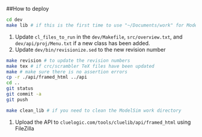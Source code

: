 ##How to deploy
```bash
cd dev
make lib # if this is the first time to use "~/Documents/work" for ModelSim
```

1. Update `cl_files_to_run` in the `dev/Makefile`, `src/overview.txt`, and `dev/api/proj/Menu.txt` if a new class has been added.
1. Update `dev/bin/revisionize.sed` to the new revision number

```bash
make revision # to update the revision numbers
make tex # if crc/scrambler TeX files have been updated
make # make sure there is no assertion errors
cp -r ./api/framed_html ../api
cd ..
git status
git commit -a
git push

make clean_lib # if you need to clean the ModelSim work directory
```

1. Upload the API to `cluelogic.com/tools/cluelib/api/framed_html` using FileZilla